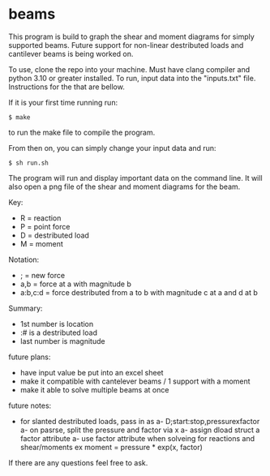 # beams
This program is build to graph the shear and moment diagrams for simply supported beams. Future support for non-linear destributed loads and cantilever beams is being worked on.

To use, clone the repo into your machine. Must have clang compiler and python 3.10 or greater installed.
To run, input data into the "inputs.txt" file. Instructions for the that are bellow.

If it is your first time running run:

    $ make

to run the make file to compile the program.

From then on, you can simply change your input data and run:

    $ sh run.sh 

The program will run and display important data on the command line. It will also open a png file of the shear and moment diagrams for the beam.

Key:
* R = reaction
* P = point force
* D = destributed load
* M = moment

Notation:
* ; = new force
* a,b = force at a with magnitude b
* a:b,c:d = force destributed from a to b with magnitude c at a and d at b

Summary:
* 1st number is location
* :# is a destributed load
* last number is magnitude

future plans:
* have input value be put into an excel sheet
* make it compatible with cantelever beams / 1 support with a moment
* make it able to solve multiple beams at once

future notes:
* for slanted destributed loads, pass in as 
a- D;start:stop,pressurexfactor
a- on pasrse, split the pressure and factor via x
a- assign dload struct a factor attribute
a- use factor attribute when solveing for reactions and shear/moments
    ex moment = pressure * exp(x, factor)

If there are any questions feel free to ask.
